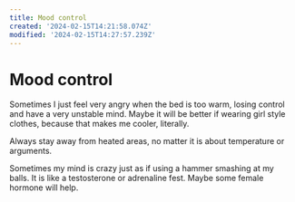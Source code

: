 ```yaml
---
title: Mood control
created: '2024-02-15T14:21:58.074Z'
modified: '2024-02-15T14:27:57.239Z'
---
```


# Mood control

Sometimes I just feel very angry when the bed is too warm, losing control and have a very unstable mind. Maybe it will be better if wearing girl style clothes, because that makes me cooler, literally. 

Always stay away from heated areas, no matter it is about temperature or arguments.

Sometimes my mind is crazy just as if using a hammer smashing at my balls. It is like a testosterone or adrenaline fest. Maybe some female hormone will help.
